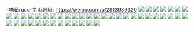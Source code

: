-喵茹ruuu-主页地址: https://weibo.com/u/2813939320 
![](https://wx4.sinaimg.cn/mw2000/a7b94e78ly1h98ywmszmuj23k02dcu0x.jpg) 
![](https://wx4.sinaimg.cn/mw2000/a7b94e78ly1h98ywpn9slj23k02dcqv6.jpg) 
![](https://wx4.sinaimg.cn/mw2000/a7b94e78ly1h98ywo1mkej235s23uu0x.jpg) 
![](https://wx4.sinaimg.cn/mw2000/a7b94e78ly1h77gv6qtohj235s2dce83.jpg) 
![](https://wx4.sinaimg.cn/mw2000/a7b94e78ly1h77gv2x0vdj22dc35s1bv.jpg) 
![](https://wx4.sinaimg.cn/mw2000/a7b94e78ly1h77gv4xna4j235s2dc1kz.jpg) 
![](https://wx4.sinaimg.cn/mw2000/a7b94e78ly1h77gvc7l2vj22dc35s1kz.jpg) 
![](https://wx4.sinaimg.cn/mw2000/a7b94e78ly1h77gv8nnw2j22dc2dckjm.jpg) 
![](https://wx4.sinaimg.cn/mw2000/a7b94e78ly1h77gvalpzfj22dc35snpf.jpg) 
![](https://wx4.sinaimg.cn/mw2000/a7b94e78ly1h2t7au1ejwj22ux257npd.jpg) 
![](https://wx4.sinaimg.cn/mw2000/a7b94e78ly1h2t7c6rxb5j20u0140gxn.jpg) 
![](https://wx4.sinaimg.cn/mw2000/a7b94e78ly1h2t7avn0gij223v35su0x.jpg) 
![](https://wx4.sinaimg.cn/mw2000/a7b94e78ly1h2t7aqh540j22dc35s1kz.jpg) 
![](https://wx4.sinaimg.cn/mw2000/a7b94e78ly1h2t7c6aaa7j235s2dcb2a.jpg) 
![](https://wx4.sinaimg.cn/mw2000/a7b94e78ly1h2t7ao61xuj22dc35sx6q.jpg) 
![](https://wx4.sinaimg.cn/mw2000/a7b94e78ly1h2t7b194gkj22072oaqv6.jpg) 
![](https://wx4.sinaimg.cn/mw2000/a7b94e78ly1h2t7arzqelj22sa238kjl.jpg) 
![](https://wx4.sinaimg.cn/mw2000/a7b94e78ly1h2t7azz755j22dc35shdu.jpg) 
![](https://wx4.sinaimg.cn/mw2000/a7b94e78ly1h2oa7q5ebxj233z1xmb29.jpg) 
![](https://wx4.sinaimg.cn/mw2000/a7b94e78ly1h2oa7e6zrej23k02dchdw.jpg) 
![](https://wx4.sinaimg.cn/mw2000/a7b94e78ly1h2oa7ghhb0j234023ee82.jpg) 
![](https://wx4.sinaimg.cn/mw2000/a7b94e78ly1h2oa7iv5n1j23k02dcu0z.jpg) 
![](https://wx4.sinaimg.cn/mw2000/a7b94e78ly1h2oa7s13k0j23k02dcx6q.jpg) 
![](https://wx4.sinaimg.cn/mw2000/a7b94e78ly1h2oa7o3320j21kw2epu0x.jpg) 
![](https://wx4.sinaimg.cn/mw2000/a7b94e78ly1h2oa7p44ydj21b91zs4qp.jpg) 
![](https://wx4.sinaimg.cn/mw2000/a7b94e78ly1h2oa7mm4xzj23402fpb2a.jpg) 
![](https://wx4.sinaimg.cn/mw2000/a7b94e78ly1h2oa7tw1dlj23401x11kz.jpg) 
![](https://wx4.sinaimg.cn/mw2000/a7b94e78ly1h2nribplrvj234023r4qq.jpg) 
![](https://wx4.sinaimg.cn/mw2000/a7b94e78ly1h2nriegu81j234023rx6p.jpg) 
![](https://wx4.sinaimg.cn/mw2000/a7b94e78ly1h2nrihma9ij234023eb2b.jpg) 
![](https://wx4.sinaimg.cn/mw2000/a7b94e78ly1h2nriki3wvj234024hnpd.jpg) 
![](https://wx4.sinaimg.cn/mw2000/a7b94e78ly1h2nrils406j233z24n1ky.jpg) 
![](https://wx4.sinaimg.cn/mw2000/a7b94e78ly1h2nria7ri9j233z247u0x.jpg) 
![](https://wx4.sinaimg.cn/mw2000/a7b94e78ly1h2nrifrh01j23k02dcx6p.jpg) 
![](https://wx4.sinaimg.cn/mw2000/a7b94e78ly1h2nrij14bkj233z247x6p.jpg) 
![](https://wx4.sinaimg.cn/mw2000/a7b94e78ly1h2nrid4cmlj234023ru0x.jpg) 
![](https://wx4.sinaimg.cn/mw2000/a7b94e78ly1h2nrindsn1j23k02dcx6q.jpg) 
![](https://wx4.sinaimg.cn/mw2000/a7b94e78ly1h2nripjga8j23k02dc4qr.jpg) 
![](https://wx4.sinaimg.cn/mw2000/a7b94e78ly1h2nri8u98mj23k02dcu0y.jpg) 
![](https://wx4.sinaimg.cn/mw2000/a7b94e78ly1h2a6hlndh7j233z247b2a.jpg) 
![](https://wx4.sinaimg.cn/mw2000/a7b94e78ly1h2a6hswe94j234023e1ky.jpg) 
![](https://wx4.sinaimg.cn/mw2000/a7b94e78ly1h2a6hi9ckjj233z23khdt.jpg) 
![](https://wx4.sinaimg.cn/mw2000/a7b94e78ly1h2a6h2zzfgj234024tu0x.jpg) 
![](https://wx4.sinaimg.cn/mw2000/a7b94e78ly1h2a6hc8etxj234024nqv5.jpg) 
![](https://wx4.sinaimg.cn/mw2000/a7b94e78ly1h2a6h0ywzxj234023kb2a.jpg) 
